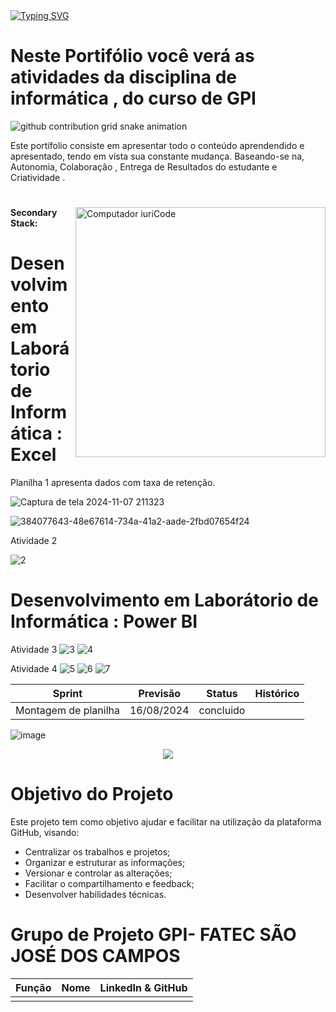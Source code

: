 
  <a href="https://git.io/typing-svg">
    <img src="https://readme-typing-svg.demolab.com?font=Fira+Code&weight=500&size=22&pause=1000&color=FF00F6&center=true&vCenter=true&random=false&width=524&lines=%E2%8A%B9+OLÁ+SOU+LARISSA+E+ESTE+É+O+MEU+REPOSITÓRIO!+%CB%99%E1%B5%95%CB%99+%E2%8A%B9+" alt="Typing SVG">
  </a>
</div>

 # Neste Portifólio você verá as atividades da disciplina de informática , do curso de GPI

<picture align="center">
  <source media="(prefers-color-scheme: dark)" srcset="https://raw.githubusercontent.com/Lari104/LightYagami/output/github-contribution-grid-snake-dark.svg">
  <source media="(prefers-color-scheme: light)" srcset="https://raw.githubusercontent.com/Lari104/LightYagami/output/github-contribution-grid-snake-dark.svg">
  <img align="center" alt="github contribution grid snake animation" src="https://raw.githubusercontent.com/Lari104/LightYagami /output/github-contribution-grid-snake.svg">
</picture>

Este portífolio consiste em apresentar todo o conteúdo aprendendido e apresentado, tendo em vista sua constante mudança.
Baseando-se na, Autonomia, Colaboração , Entrega de Resultados do estudante e Criatividade .

#

 


<img src="https://raw.githubusercontent.com/MicaelliMedeiros/micaellimedeiros/master/image/computer-illustration.png" min-width="400px" max-width="400px" width="400px" align="right" alt="Computador iuriCode">

#### Secondary Stack:





# Desenvolvimento em Laborátorio de Informática : Excel  

Planilha 1 apresenta dados com taxa de retenção.

![Captura de tela 2024-11-07 211323](https://github.com/user-attachments/assets/aa25000f-e5bc-4122-a7e1-0568721a3db0)



![384077643-48e67614-734a-41a2-aade-2fbd07654f24](https://github.com/user-attachments/assets/3489d806-7527-4834-bcae-62663884caba)


Atividade 2

![2](https://github.com/user-attachments/assets/9b4afc2d-2814-4422-ad7c-0ac37c12853e)

# Desenvolvimento em Laborátorio de Informática : Power BI  

Atividade 3
![3](https://github.com/user-attachments/assets/b44eb6a5-3983-4ee0-9133-f8ccc5aa4506)
![4](https://github.com/user-attachments/assets/82812c05-fa3b-4e6f-93a1-1b304eef3bca)


Atividade 4 
![5](https://github.com/user-attachments/assets/5dd9605d-a947-4538-a9c1-3b09393c3d6d)
![6](https://github.com/user-attachments/assets/77f53918-e7c6-4a6a-992a-7e67d7d1d8b5)
![7](https://github.com/user-attachments/assets/56d54b8b-49b5-4987-8988-60d54545d6ad)



Sprint | Previsão | Status| Histórico|
|------|--------|------|--------|
|Montagem de planilha| 16/08/2024 | concluido|

![image](https://github.com/user-attachments/assets/2e8b05fa-3ea2-484e-9b93-7efa865f3c71)








<p align="center">
 <img src="https://img.shields.io/badge/STATUS-EM_PROGRESSO-yellow"/>
</p>




# Objetivo do Projeto
Este projeto tem como objetivo ajudar e facilitar na utilização da plataforma GitHub, visando:
* Centralizar os trabalhos e projetos;
* Organizar e estruturar as informações;
* Versionar e controlar as alterações;
* Facilitar o compartilhamento e feedback;
* Desenvolver habilidades técnicas.





  





# Grupo de Projeto GPI- FATEC SÃO JOSÉ DOS CAMPOS
|    Função     | Nome                                  |                                                                                                                                                      LinkedIn & GitHub                                                                                                                                                      |
| :-----------: | :------------------------------------ | :-------------------------------------------------------------------------------------------------------------------------------------------------------------------------------------------------------------------------------------------------------------------------------------------------------------------------: |
      |



